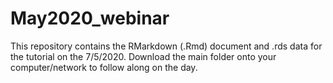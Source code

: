 # May2020_webinar

This repository contains the RMarkdown (.Rmd) document and .rds data for the tutorial on the 7/5/2020.
Download the main folder onto your computer/network to follow along on the day.
